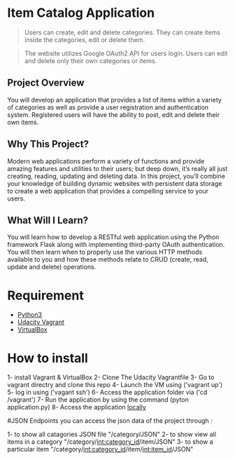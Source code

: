 # Item Catalog Application 

>Users can create, edit and delete categories. They can create items inside the categories, edit or delete them.

>The website utilizes Google OAuth2 API for users login. Users can edit and delete only their own categories or items.


## Project Overview
You will develop an application that provides a list of items within a variety of categories as well as provide a user registration and authentication system. Registered users will have the ability to post, edit and delete their own items.

## Why This Project?
Modern web applications perform a variety of functions and provide amazing features and utilities to their users; but deep down, it’s really all just creating, reading, updating and deleting data. In this project, you’ll combine your knowledge of building dynamic websites with persistent data storage to create a web application that provides a compelling service to your users.

## What Will I Learn?
You will learn how to develop a RESTful web application using the Python framework Flask along with implementing third-party OAuth authentication. You will then learn when to properly use the various HTTP methods available to you and how these methods relate to CRUD (create, read, update and delete) operations.

# Requirement
  * [Python3](https://www.python.org/)
  * [Udacity Vagrant](https://github.com/udacity/fullstack-nanodegree-vm)
  * [VirtualBox](https://www.virtualbox.org/)

# How to install 
1- install Vagrant & VirtualBox
2- Clone The Udacity Vagrantfile
3- Go to vagrant directry and clone this repo
4- Launch the VM using ('vagrant up')
5- log in using ('vagant ssh')
6- Access the application folder via ('cd /vagrant')
7- Run the application by using the command (pyton application.py)
8- Access the application [locally](http://localhost:5000)


#JSON Endpoints
you can access the json data of the project through :

1- to show all catagories JSON file "/category/JSON"
2- to show view all items in a category "/category/<int:category_id>/item/JSON"
3- to show a particular item "/category/<int:category_id>/item/<int:item_id>/JSON"